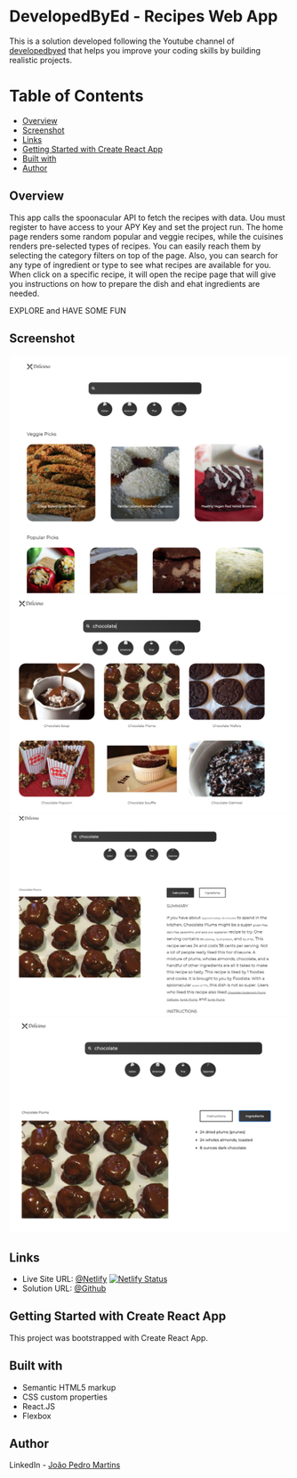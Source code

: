 # DevelopedByEd - Recipes Web App

This is a solution developed following the Youtube channel of [developedbyed](https://www.google.com/search?client=safari&rls=en&q=developedbyed&ie=UTF-8&oe=UTF-8) that helps you improve your coding skills by building realistic projects.

# Table of Contents

- [Overview](#Overview)
- [Screenshot](#Screenshot)
- [Links](#Links)
- [Getting Started with Create React App](#Getting-Started-with-Create-React-App)
- [Built with](#Built-with)
- [Author](#Author)

## Overview

This app calls the spoonacular API to fetch the recipes with data. Uou must register to have access to your APY Key and set the project run. The home page renders some random popular and veggie recipes, while the cuisines renders pre-selected types of recipes. You can easily reach them by selecting the category filters on top of the page. Also, you can search for any type of ingredient or type to see what recipes are available for you. When click on a specific recipe, it will open the recipe page that will give you instructions on how to prepare the dish and ehat ingredients are needed.

EXPLORE and HAVE SOME FUN

## Screenshot

![Home Theme](https://github.com/joao82/recipes/blob/main/src/assets/images/screenshot1.png)
![Searched Theme](https://github.com/joao82/recipes/blob/main/src/assets/images/screenshot2.png)
![Instructions Theme](https://github.com/joao82/recipes/blob/main/src/assets/images/Screenshot3.png)
![ingredients Theme](https://github.com/joao82/recipes/blob/main/src/assets/images/Screenshot4.png)

## Links

- Live Site URL: [@Netlify](https://rcipes.netlify.app) [![Netlify Status](https://api.netlify.com/api/v1/badges/24bb0dbc-6ad6-47cb-b09a-c60151427d77/deploy-status)](https://app.netlify.com/sites/rcipes/deploys)
- Solution URL: [@Github](https://github.com/joao82/recipes)

## Getting Started with Create React App

This project was bootstrapped with Create React App.

## Built with

- Semantic HTML5 markup
- CSS custom properties
- React.JS
- Flexbox

## Author

LinkedIn - [João Pedro Martins](https://www.linkedin.com/in/joão-pedro-martins-755ba64b/)
